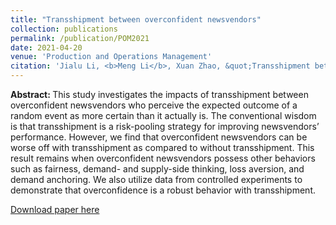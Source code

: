 ```yaml
---
title: "Transshipment between overconfident newsvendors"
collection: publications
permalink: /publication/POM2021
date: 2021-04-20
venue: 'Production and Operations Management'
citation: 'Jialu Li, <b>Meng Li</b>, Xuan Zhao, &quot;Transshipment between overconfident newsvendors.&quot; <i>Production and Operations Management</i>, 2021, 30 (9), 2803-2813.'
---
```

<b>Abstract: </b>This study investigates the impacts of transshipment between overconfident newsvendors who perceive the expected outcome of a random event as more certain than it actually is. The conventional wisdom is that transshipment is a risk-pooling strategy for improving newsvendors’ performance. However, we find that overconfident newsvendors can be worse off with transshipment as compared to without transshipment. This result remains when overconfident newsvendors possess other behaviors such as fairness, demand- and supply-side thinking, loss aversion, and demand anchoring. We also utilize data from controlled experiments to demonstrate that overconfidence is a robust behavior with transshipment.

[Download paper here](https://onlinelibrary.wiley.com/doi/pdf/10.1111/poms.13424)
